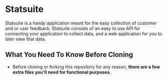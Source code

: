 # Statsuite

Statsuite is a handy application meant for the easy collection of customer and or user feedback. Statsuite consists of an easy to use API for connecting your application to collect data, and a web application for you to later view that data.

## What You Need To Know Before Cloning

- Before cloning or forking this repository for any reason, **there are a few extra files you'll need for functional purposes.**


